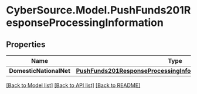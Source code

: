 # CyberSource.Model.PushFunds201ResponseProcessingInformation
## Properties

Name | Type | Description | Notes
------------ | ------------- | ------------- | -------------
**DomesticNationalNet** | [**PushFunds201ResponseProcessingInformationDomesticNationalNet**](PushFunds201ResponseProcessingInformationDomesticNationalNet.md) |  | [optional] 

[[Back to Model list]](../README.md#documentation-for-models) [[Back to API list]](../README.md#documentation-for-api-endpoints) [[Back to README]](../README.md)

